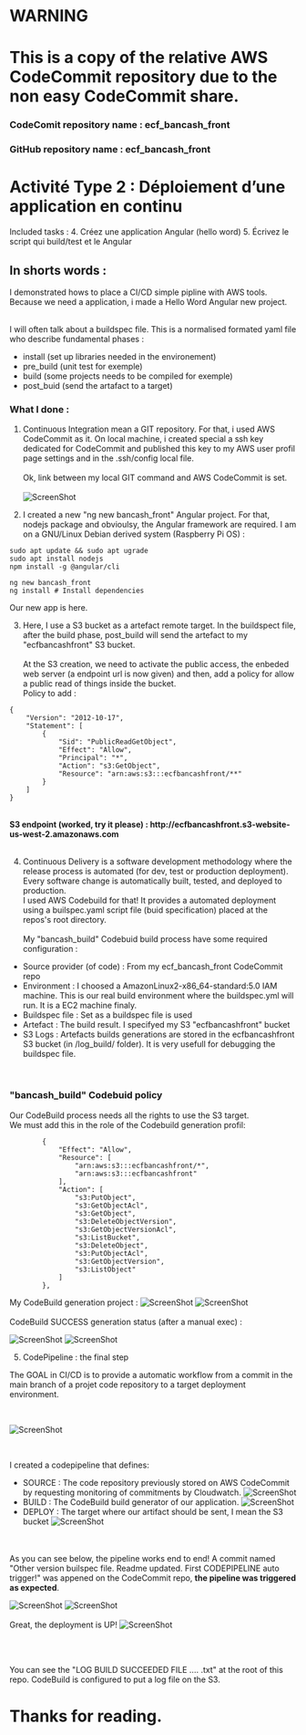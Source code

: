 # WARNING
# This is a copy of the relative AWS CodeCommit repository due to the non easy CodeCommit share.



### CodeComit repository name : ecf_bancash_front
### GitHub    repository name : ecf_bancash_front

# Activité Type 2 : Déploiement d’une application en continu

Included tasks :
4. Créez une application Angular (hello word)
5. Écrivez le script qui build/test et le Angular


## In shorts words :
<p>I demonstrated hows to place a CI/CD simple pipline with AWS tools. Because we need a application, i made a Hello Word Angular new project.</p><br>
I will often talk about a buildspec file. This is a normalised formated yaml file who describe fundamental phases : 

- install (set up libraries needed in the environement)
- pre_build (unit test for exemple)
- build (some projects needs to be compiled for exemple)
- post_buid (send the artafact to a target)

### What I done :


1. Continuous Integration mean a GIT repository. For that, i used AWS CodeCommit as it. On local machine, i created special a ssh key dedicated for CodeCommit and published this key to my AWS user profil page settings and in the .ssh/config local file.<br><br>Ok, link between my local GIT command and AWS CodeCommit is set.<br><br>
![ScreenShot](img/ssh_codeCommit_ok.png)

3. I created a new "ng new bancash_front" Angular project. For that, nodejs package and obvioulsy, the Angular framework are required. I am on a GNU/Linux Debian derived system (Raspberry Pi OS) :
```
sudo apt update && sudo apt ugrade
sudo apt install nodejs
npm install -g @angular/cli

ng new bancash_front
ng install # Install dependencies
```

Our new app is here.

3. Here, I use a S3 bucket as a artefact remote target. In the buildspect file, after the build phase, post_build will send the artefact to my "ecfbancashfront" S3 bucket.<br><br>
At the S3 creation, we need to activate the public access, the enbeded web server (a endpoint url is now given) and then, add a policy for allow a public read of things inside the bucket.<br>
Policy to add :
```
{
    "Version": "2012-10-17",
    "Statement": [
        {
            "Sid": "PublicReadGetObject",
            "Effect": "Allow",
            "Principal": "*",
            "Action": "s3:GetObject",
            "Resource": "arn:aws:s3:::ecfbancashfront/**"
        }
    ]
}
```
<br>
<b>S3 endpoint (worked, try it please) : http://ecfbancashfront.s3-website-us-west-2.amazonaws.com</b>
<br><br>

4. Continuous Delivery is a software development methodology where the release process is automated (for dev, test or production deployment). Every software change is automatically built, tested, and deployed to production.<br>
I used AWS Codebuild for that! It provides a automated deployment using a builspec.yaml script file (buid specification) placed at the repos's root directory.<br><br>
My "bancash_build" Codebuid build process have some required configuration :
- Source provider (of code) : From my ecf_bancash_front CodeCommit repo
- Environment      : I choosed a AmazonLinux2-x86_64-standard:5.0 IAM machine. This is our real build environment where the buildspec.yml will run. It is a EC2 machine finaly.
- Buildspec file   : Set as a buildspec file is used
- Artefact         : The build result. I specifyed my S3 "ecfbancashfront" bucket
- S3 Logs          : Artefacts builds generations are stored in the ecfbancashfront S3 bucket (in /log_build/ folder). It is very usefull for debugging the buildspec file.
 
<br>

### "bancash_build" Codebuid policy
Our CodeBuild process needs all the rights to use the S3 target.<br>We must add this in the role of the Codebuild generation profil:
```
        {
            "Effect": "Allow",
            "Resource": [
                "arn:aws:s3:::ecfbancashfront/*",
                "arn:aws:s3:::ecfbancashfront"
            ],
            "Action": [
                "s3:PutObject",
                "s3:GetObjectAcl",
                "s3:GetObject",
                "s3:DeleteObjectVersion",
                "s3:GetObjectVersionAcl",
                "s3:ListBucket",
                "s3:DeleteObject",
                "s3:PutObjectAcl",
                "s3:GetObjectVersion",
                "s3:ListObject"
            ]
        },
```
My CodeBuild generation project :
![ScreenShot](img/codebuild_build_project_1.png)
![ScreenShot](img/codebuild_build_project_2.png)
<br><br>
CodeBuild SUCCESS generation status (after a manual exec) :

![ScreenShot](img/codebuild_succes_1.png)
![ScreenShot](img/codebuild_succes_2.png)
<br>

5. CodePipeline : the final step 

The GOAL in CI/CD is to provide a automatic workflow from a commit in the main branch of a projet code repository to a target deployment environment.

<br>

![ScreenShot](img/pipelines.png)

<br>

I created a codepipeline that defines:
- SOURCE : The code repository previously stored on AWS CodeCommit by requesting monitoring of commitments by Cloudwatch.
![ScreenShot](img/source.png)
- BUILD : The CodeBuild build generator of our application.
![ScreenShot](img/build.png)
- DEPLOY : The target where our artifact should be sent, I mean the S3 bucket
![ScreenShot](img/deploy.png)


<br><br>
As you can see below, the pipeline works end to end!
A commit named "Other version builspec file. Readme updated. First CODEPIPELINE auto trigger!" was appened on the CodeCommit repo, <b>the pipeline was triggered as expected</b>.

![ScreenShot](img/bancash_pipeline_succes_1-2.png)
![ScreenShot](img/bancash_pipeline_succes_2-2.png)
<br><br>
Great, the deployment is UP!
![ScreenShot](img/deployment_ok.png)

<br><br>

You can see the "LOG BUILD SUCCEEDED FILE .... .txt" at the root of this repo. CodeBuild is configured to put a log file on the S3.

# Thanks for reading.
